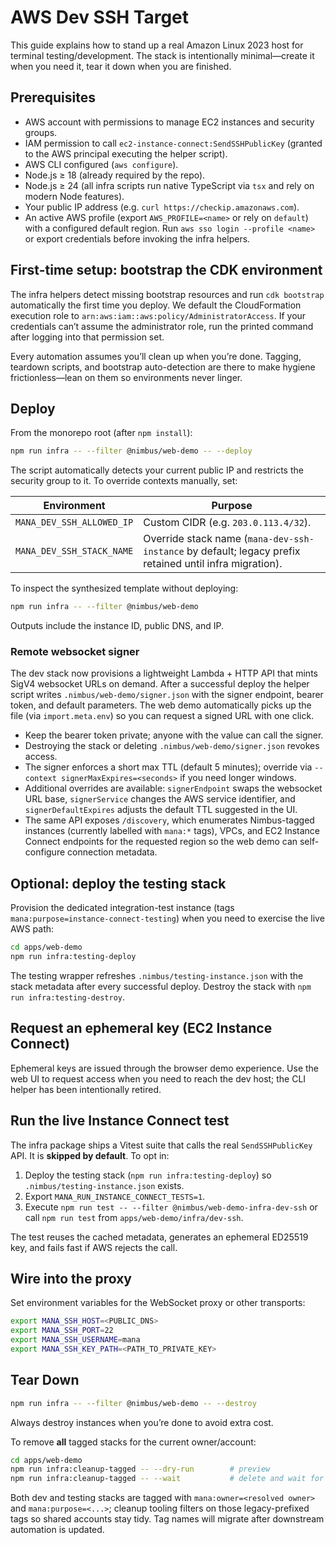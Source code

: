 # AWS Dev SSH Target

This guide explains how to stand up a real Amazon Linux 2023 host for terminal testing/development. The stack is intentionally minimal—create it when you need it, tear it down when you are finished.

## Prerequisites
- AWS account with permissions to manage EC2 instances and security groups.
- IAM permission to call `ec2-instance-connect:SendSSHPublicKey` (granted to the AWS principal executing the helper script).
- AWS CLI configured (`aws configure`).
- Node.js ≥ 18 (already required by the repo).
- Node.js ≥ 24 (all infra scripts run native TypeScript via `tsx` and rely on modern Node features).
- Your public IP address (e.g. `curl https://checkip.amazonaws.com`).
- An active AWS profile (export `AWS_PROFILE=<name>` or rely on `default`) with a configured default region. Run `aws sso login --profile <name>` or export credentials before invoking the infra helpers.

## First-time setup: bootstrap the CDK environment
The infra helpers detect missing bootstrap resources and run `cdk bootstrap` automatically the first time you deploy. We default the CloudFormation execution role to `arn:aws:iam::aws:policy/AdministratorAccess`. If your credentials can’t assume the administrator role, run the printed command after logging into that permission set.

Every automation assumes you’ll clean up when you’re done. Tagging, teardown scripts, and bootstrap auto-detection are there to make hygiene frictionless—lean on them so environments never linger.

## Deploy
From the monorepo root (after `npm install`):

```bash
npm run infra -- --filter @nimbus/web-demo -- --deploy
```

The script automatically detects your current public IP and restricts the security group to it. To override contexts manually, set:

| Environment | Purpose |
| --- | --- |
| `MANA_DEV_SSH_ALLOWED_IP` | Custom CIDR (e.g. `203.0.113.4/32`). |
| `MANA_DEV_SSH_STACK_NAME` | Override stack name (`mana-dev-ssh-instance` by default; legacy prefix retained until infra migration). |

To inspect the synthesized template without deploying:

```bash
npm run infra -- --filter @nimbus/web-demo
```

Outputs include the instance ID, public DNS, and IP.

### Remote websocket signer

The dev stack now provisions a lightweight Lambda + HTTP API that mints SigV4 websocket URLs on demand. After a successful deploy the helper script writes `.nimbus/web-demo/signer.json` with the signer endpoint, bearer token, and default parameters. The web demo automatically picks up the file (via `import.meta.env`) so you can request a signed URL with one click.

- Keep the bearer token private; anyone with the value can call the signer.
- Destroying the stack or deleting `.nimbus/web-demo/signer.json` revokes access.
- The signer enforces a short max TTL (default 5 minutes); override via `--context signerMaxExpires=<seconds>` if you need longer windows.
- Additional overrides are available: `signerEndpoint` swaps the websocket URL base, `signerService` changes the AWS service identifier, and `signerDefaultExpires` adjusts the default TTL suggested in the UI.
- The same API exposes `/discovery`, which enumerates Nimbus-tagged instances (currently labelled with `mana:*` tags), VPCs, and EC2 Instance Connect endpoints for the requested region so the web demo can self-configure connection metadata.

## Optional: deploy the testing stack
Provision the dedicated integration-test instance (tags `mana:purpose=instance-connect-testing`) when you need to exercise the live AWS path:

```bash
cd apps/web-demo
npm run infra:testing-deploy
```

The testing wrapper refreshes `.nimbus/testing-instance.json` with the stack metadata after every successful deploy. Destroy the stack with `npm run infra:testing-destroy`.

## Request an ephemeral key (EC2 Instance Connect)
Ephemeral keys are issued through the browser demo experience. Use the web UI to request access when you need to reach the dev host; the CLI helper has been intentionally retired.

## Run the live Instance Connect test
The infra package ships a Vitest suite that calls the real `SendSSHPublicKey` API. It is **skipped by default**. To opt in:

1. Deploy the testing stack (`npm run infra:testing-deploy`) so `.nimbus/testing-instance.json` exists.
2. Export `MANA_RUN_INSTANCE_CONNECT_TESTS=1`.
3. Execute `npm run test -- --filter @nimbus/web-demo-infra-dev-ssh` or call `npm run test` from `apps/web-demo/infra/dev-ssh`.

The test reuses the cached metadata, generates an ephemeral ED25519 key, and fails fast if AWS rejects the call.

## Wire into the proxy
Set environment variables for the WebSocket proxy or other transports:

```bash
export MANA_SSH_HOST=<PUBLIC_DNS>
export MANA_SSH_PORT=22
export MANA_SSH_USERNAME=mana
export MANA_SSH_KEY_PATH=<PATH_TO_PRIVATE_KEY>
```

## Tear Down
```bash
npm run infra -- --filter @nimbus/web-demo -- --destroy
```

Always destroy instances when you’re done to avoid extra cost.

To remove **all** tagged stacks for the current owner/account:

```bash
cd apps/web-demo
npm run infra:cleanup-tagged -- --dry-run        # preview
npm run infra:cleanup-tagged -- --wait           # delete and wait for completion
```

Both dev and testing stacks are tagged with `mana:owner=<resolved owner>` and `mana:purpose=<...>`; cleanup tooling filters on those legacy-prefixed tags so shared accounts stay tidy. Tag names will migrate after downstream automation is updated.
